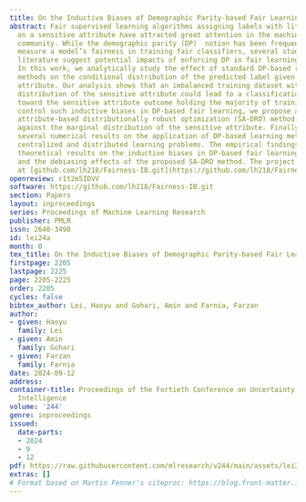 ```yaml
---
title: On the Inductive Biases of Demographic Parity-based Fair Learning Algorithms
abstract: Fair supervised learning algorithms assigning labels with little dependence
  on a sensitive attribute have attracted great attention in the machine learning
  community. While the demographic parity (DP)  notion has been frequently used to
  measure a model’s fairness in training fair classifiers, several studies in the
  literature suggest potential impacts of enforcing DP in fair learning algorithms.
  In this work, we analytically study the effect of standard DP-based regularization
  methods on the conditional distribution of the predicted label given the sensitive
  attribute. Our analysis shows that an imbalanced training dataset with a non-uniform
  distribution of the sensitive attribute could lead to a classification rule biased
  toward the sensitive attribute outcome holding the majority of training data. To
  control such inductive biases in DP-based fair learning, we propose a sensitive
  attribute-based distributionally robust optimization (SA-DRO) method improving robustness
  against the marginal distribution of the sensitive attribute. Finally, we present
  several numerical results on the application of DP-based learning methods to standard
  centralized and distributed learning problems. The empirical findings support our
  theoretical results on the inductive biases in DP-based fair learning algorithms
  and the debiasing effects of the proposed SA-DRO method. The project code is available
  at [github.com/lh218/Fairness-IB.git](https://github.com/lh218/Fairness-IB.git).
openreview: r1t2m5IDVV
software: https://github.com/lh218/Fairness-IB.git
section: Papers
layout: inproceedings
series: Proceedings of Machine Learning Research
publisher: PMLR
issn: 2640-3498
id: lei24a
month: 0
tex_title: On the Inductive Biases of Demographic Parity-based Fair Learning Algorithms
firstpage: 2205
lastpage: 2225
page: 2205-2225
order: 2205
cycles: false
bibtex_author: Lei, Haoyu and Gohari, Amin and Farnia, Farzan
author:
- given: Haoyu
  family: Lei
- given: Amin
  family: Gohari
- given: Farzan
  family: Farnia
date: 2024-09-12
address:
container-title: Proceedings of the Fortieth Conference on Uncertainty in Artificial
  Intelligence
volume: '244'
genre: inproceedings
issued:
  date-parts:
  - 2024
  - 9
  - 12
pdf: https://raw.githubusercontent.com/mlresearch/v244/main/assets/lei24a/lei24a.pdf
extras: []
# Format based on Martin Fenner's citeproc: https://blog.front-matter.io/posts/citeproc-yaml-for-bibliographies/
---
```

